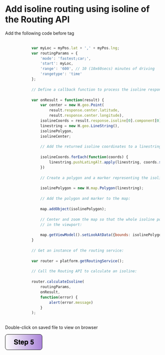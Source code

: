
# Add isoline routing using isoline of the Routing API
Add the following code before </script> tag

```javascript
        
            var myLoc = myPos.lat + ',' + myPos.lng;
            var routingParams = {
                'mode': 'fastest;car;',
                'start': myLoc,
                'range': '600', // 10 (10x60secs) minutes of driving 
                'rangetype': 'time'
            };

            // Define a callback function to process the isoline response.

            var onResult = function(result) {
                var center = new H.geo.Point(
                    result.response.center.latitude,
                    result.response.center.longitude),
                isolineCoords = result.response.isoline[0].component[0].shape,
                linestring = new H.geo.LineString(),
                isolinePolygon,
                isolineCenter;

                // Add the returned isoline coordinates to a linestring:

                isolineCoords.forEach(function(coords) {
                    linestring.pushLatLngAlt.apply(linestring, coords.split(','))
                })

                // Create a polygon and a marker representing the isoline:

                isolinePolygon = new H.map.Polygon(linestring);
                
                // Add the polygon and marker to the map:

                map.addObject(isolinePolygon);

                // Center and zoom the map so that the whole isoline polygon is
                // in the viewport:

                map.getViewModel().setLookAtData({bounds: isolinePolygon.getBoundingBox()});
            }

            // Get an instance of the routing service: 

            var router = platform.getRoutingService();

            // Call the Routing API to calculate an isoline:

            router.calculateIsoline(
                routingParams,
                onResult,
                function(error) {
                    alert(error.message)
                }
            );
```
</br> Double-click on saved file to view on browser

[![Foo](https://github.com/vidhanbhonsle/Interactive-Map-Workshop/blob/master/img/s5.png)](https://github.com/vidhanbhonsle/Interactive-Map-Workshop/blob/master/Step5.md) 

